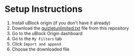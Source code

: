 # Setup Instructions

1. Install uBlock origin (if you don't have it already)
2. Download the [quizletunlimited.txt](quizletunlimited.txt) file from this repository
3. Go to the uBlock Origin dashboard
4. Go to the `My Filters` tab
5. Click `Import and append`
6. Choose the downloaded file

